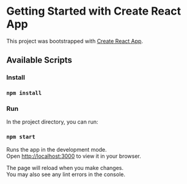 # Getting Started with Create React App

This project was bootstrapped with [Create React App](https://github.com/facebook/create-react-app).

## Available Scripts

### Install

### `npm install`

### Run

In the project directory, you can run:

### `npm start`

Runs the app in the development mode.\
Open [http://localhost:3000](http://localhost:3000) to view it in your browser.

The page will reload when you make changes.\
You may also see any lint errors in the console.
